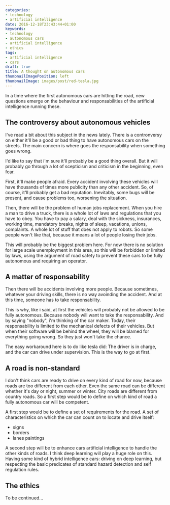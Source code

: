 ```yaml
---
categories:
- technology
- artificial intelligence
date: 2016-12-18T23:43:44+01:00
keywords:
- technology
- autonomous cars
- artificial intelligence
- ethics
tags:
- artificial intelligence
- cars
draft: true
title: A thought on autonomous cars
thumbnailImagePosition: left
thumbnailImage: images/post/red-tesla.jpg
---
```


In a time where the first autonomous cars are hitting the road,
new questions emerge on the behaviour and responsabilities of
the artificial intelligence running these.
<!-- more /-->

## The controversy about autonomous vehicles

I've read a bit about this subject in the news lately. There is
a contronversy on either it'll be a good or bad thing to have
autonomous cars on the streets. The main concern is where goes
the responsability when something goes wrong.

I'd like to say that i'm sure it'll probably be a good thing overall.
But it will probably go through a lot of scepticism and criticism
in the beginning, even fear.

First, it'll make people afraid. Every accident involving these vehicles
will have thousands of times more publicity than any other accident.
So, of course, it'll probably get a bad reputation. Inevitably, some bugs
will be present, and cause problems too, worsening the situation.

Then, there will be the problem of human jobs replacement. When you hire
a man to drive a truck, there is a whole lot of laws and regulations that
you have to obey. You have to pay a salary, deal with the sickness, insurances,
working time, mandatory breaks, nights of sleep, vacations, unions, complaints.
A whole lot of stuff that does not apply to robots.  So some people won't
like that, because it means a lot of people losing their jobs.

This will probably be the biggest problem here. For now there is no solution for
large scale unemployment in this area, so this will be forbidden or limited
by laws, using the argument of road safety to prevent these cars to be fully
autonomous and requiring an operator.

## A matter of responsability

Then there will be accidents involving more people. Because sometimes,
whatever your driving skills, there is no way avoinding the accident.
And at this time, someone has to take responsability.

This is why, like i said, at first the vehicles will probably not be allowed to
be fully autonomous. Because nobody will want to take the responsability.
And by saying "nobody", i'm thinking of the car maker. Today, their
responsability is limited to the mechanical defects of their vehicles. But
when their software will be behind the wheel,
they will be blamed for everything going wrong.
So they just won't take the chance.

The easy workaround here is to do like tesla did: The driver is in charge,
and the car can drive under supervision. This is the way to go at first.

## A road is non-standard

I don't think cars are ready to drive on every kind of road for now,
because roads are too different from each other. Even the same road
can be different whether it's day or night, summer or winter. City roads
are different from country roads. So a first step would be to define on
which kind of road a fully autonomous car will be competent.

A first step would be to define a set of requirements for the road. A set of
characteristics on which the car can count on to locate and drive itself:

- signs
- borders
- lanes paintings

A second step will be to enhance cars artificial intelligence to handle
the other kinds of roads. I think deep learning will play a huge role on this.
Having some kind of hybrid intelligence cars: driving on deep learning, but
respecting the basic predicates of standard hazard detection and self
regulation rules.

## The ethics

To be continued...
